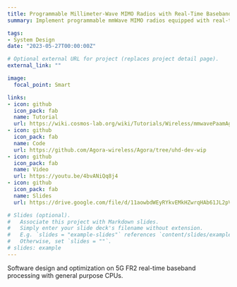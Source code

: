 ```yaml
---
title: Programmable Millimeter-Wave MIMO Radios with Real-Time Baseband Processing
summary: Implement programmable mmWave MIMO radios equipped with real-time baseband processing capability, leveraging the open-access PAWR COSMOS testbed.

tags:
- System Design
date: "2023-05-27T00:00:00Z"

# Optional external URL for project (replaces project detail page).
external_link: ""

image:
  focal_point: Smart

links:
- icon: github
  icon_pack: fab
  name: Tutorial
  url: https://wiki.cosmos-lab.org/wiki/Tutorials/Wireless/mmwavePaamAgora
- icon: github
  icon_pack: fab
  name: Code
  url: https://github.com/Agora-wireless/Agora/tree/uhd-dev-wip
- icon: github
  icon_pack: fab
  name: Video
  url: https://youtu.be/4bvANiQq8j4
- icon: github
  icon_pack: fab
  name: Slides
  url: https://drive.google.com/file/d/11aowbdWEyRYkvEMkHZwrqHAb61JL2pVz/view?usp=sharing

# Slides (optional).
#   Associate this project with Markdown slides.
#   Simply enter your slide deck's filename without extension.
#   E.g. `slides = "example-slides"` references `content/slides/example-slides.md`.
#   Otherwise, set `slides = ""`.
# slides: example
---
```


Software design and optimization on 5G FR2 real-time baseband processing with general purpose CPUs. 


